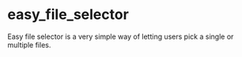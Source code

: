 # easy_file_selector
Easy file selector is a very simple way of letting users pick a single or multiple files.

